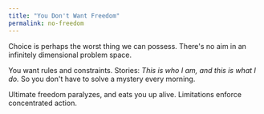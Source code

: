 ```yaml
---
title: "You Don't Want Freedom"
permalink: no-freedom
---
```


Choice is perhaps the worst thing we can possess. There's no aim in an infinitely dimensional problem space.

You want rules and constraints. Stories: *This is who I am, and this is what I do.* So you don't have to solve a mystery every morning.

Ultimate freedom paralyzes, and eats you up alive. Limitations enforce concentrated action.
